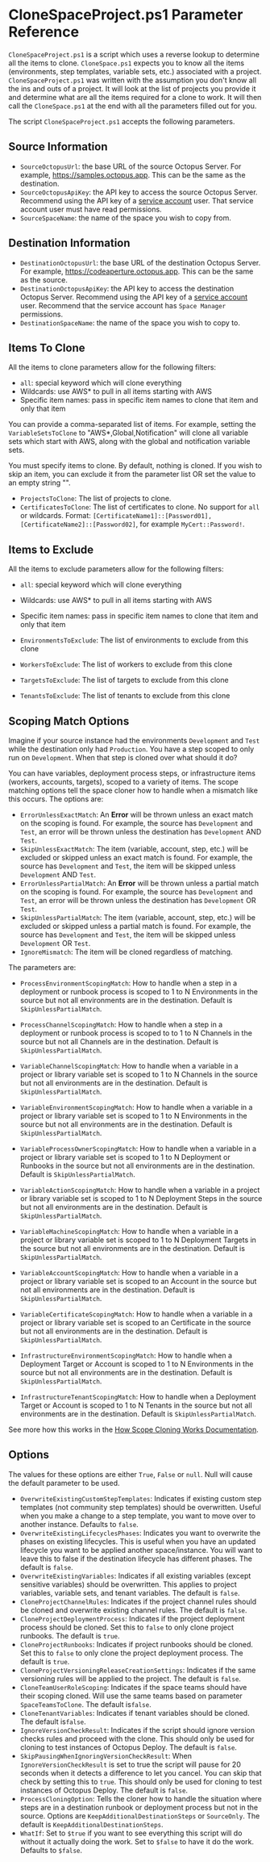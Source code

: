 # CloneSpaceProject.ps1 Parameter Reference

`CloneSpaceProject.ps1` is a script which uses a reverse lookup to determine all the items to clone.  `CloneSpace.ps1` expects you to know all the items (environments, step templates, variable sets, etc.) associated with a project.  `CloneSpaceProject.ps1` was written with the assumption you don't know all the ins and outs of a project.  It will look at the list of projects you provide it and determine what are all the items required for a clone to work.  It will then call the `CloneSpace.ps1` at the end with all the parameters filled out for you.

The script `CloneSpaceProject.ps1` accepts the following parameters.

## Source Information
- `SourceOctopusUrl`: the base URL of the source Octopus Server.  For example, https://samples.octopus.app.  This can be the same as the destination.
- `SourceOctopusApiKey`: the API key to access the source Octopus Server.  Recommend using the API key of a [service account](https://octopus.com/docs/security/users-and-teams/service-accounts) user.  That service account user must have read permissions.
- `SourceSpaceName`: the name of the space you wish to copy from.

## Destination Information
- `DestinationOctopusUrl`: the base URL of the destination Octopus Server. For example, https://codeaperture.octopus.app.  This can be the same as the source.
- `DestinationOctopusApiKey`: the API key to access the destination Octopus Server.  Recommend using the API key of a [service account](https://octopus.com/docs/security/users-and-teams/service-accounts) user.  Recommend that the service account has `Space Manager` permissions.
- `DestinationSpaceName`: the name of the space you wish to copy to.

## Items To Clone

All the items to clone parameters allow for the following filters:
- `all`: special keyword which will clone everything
- Wildcards: use AWS* to pull in all items starting with AWS
- Specific item names: pass in specific item names to clone that item and only that item

You can provide a comma-separated list of items.  For example, setting the `VariableSetsToClone` to "AWS*,Global,Notification" will clone all variable sets which start with AWS, along with the global and notification variable sets.  

You must specify items to clone.  By default, nothing is cloned.  If you wish to skip an item, you can exclude it from the parameter list OR set the value to an empty string "".  

- `ProjectsToClone`: The list of projects to clone.
- `CertificatesToClone`: The list of certificates to clone.  No support for `all` or wildcards.  Format: `[CertificateName1]::[Password01],[CertificateName2]::[Password02]`, for example `MyCert::Password!`.  

## Items to Exclude

All the items to exclude parameters allow for the following filters:
- `all`: special keyword which will clone everything
- Wildcards: use AWS* to pull in all items starting with AWS
- Specific item names: pass in specific item names to clone that item and only that item

- `EnvironmentsToExclude`: The list of environments to exclude from this clone
- `WorkersToExclude`: The list of workers to exclude from this clone
- `TargetsToExclude`: The list of targets to exclude from this clone
- `TenantsToExclude`: The list of tenants to exclude from this clone

## Scoping Match Options

Imagine if your source instance had the environments `Development` and `Test` while the destination only had `Production`.  You have a step scoped to only run on `Development`.  When that step is cloned over what should it do?

You can have variables, deployment process steps, or infrastructure items (workers, accounts, targets), scoped to a variety of items.  The scope matching options tell the space cloner how to handle when a mismatch like this occurs.  The options are:

- `ErrorUnlessExactMatch`: An **Error** will be thrown unless an exact match on the scoping is found.  For example, the source has `Development` and `Test`, an error will be thrown unless the destination has `Development` AND `Test`.
- `SkipUnlessExactMatch`: The item (variable, account, step, etc.) will be excluded or skipped unless an exact match is found. For example, the source has `Development` and `Test`, the item will be skipped unless `Development` AND `Test`.
- `ErrorUnlessPartialMatch`: An **Error** will be thrown unless a partial match on the scoping is found.  For example, the source has `Development` and `Test`, an error will be thrown unless the destination has `Development` OR `Test`.
- `SkipUnlessPartialMatch`: The item (variable, account, step, etc.) will be excluded or skipped unless a partial match is found. For example, the source has `Development` and `Test`, the item will be skipped unless `Development` OR `Test`.
- `IgnoreMismatch`: The item will be cloned regardless of matching.

The parameters are:

- `ProcessEnvironmentScopingMatch`: How to handle when a step in a deployment or runbook process is scoped to 1 to N Environments in the source but not all environments are in the destination.  Default is `SkipUnlessPartialMatch`.
- `ProcessChannelScopingMatch`: How to handle when a step in a deployment or runbook process is scoped to to 1 to N Channels in the source but not all Channels are in the destination.  Default is `SkipUnlessPartialMatch`.

- `VariableChannelScopingMatch`: How to handle when a variable in a project or library variable set is scoped to 1 to N Channels in the source but not all environments are in the destination.  Default is `SkipUnlessPartialMatch`.
- `VariableEnvironmentScopingMatch`: How to handle when a variable in a project or library variable set is scoped to 1 to N Environments in the source but not all environments are in the destination.  Default is `SkipUnlessPartialMatch`.
- `VariableProcessOwnerScopingMatch`: How to handle when a variable in a project or library variable set is scoped to 1 to N Deployment or Runbooks in the source but not all environments are in the destination.  Default is `SkipUnlessPartialMatch`.
- `VariableActionScopingMatch`: How to handle when a variable in a project or library variable set is scoped to 1 to N Deployment Steps in the source but not all environments are in the destination.  Default is `SkipUnlessPartialMatch`.
- `VariableMachineScopingMatch`: How to handle when a variable in a project or library variable set is scoped to 1 to N Deployment Targets in the source but not all environments are in the destination.  Default is `SkipUnlessPartialMatch`.
- `VariableAccountScopingMatch`: How to handle when a variable in a project or library variable set is scoped to an Account in the source but not all environments are in the destination.  Default is `SkipUnlessPartialMatch`.
- `VariableCertificateScopingMatch`: How to handle when a variable in a project or library variable set is scoped to an Certificate in the source but not all environments are in the destination.  Default is `SkipUnlessPartialMatch`.

- `InfrastructureEnvironmentScopingMatch`: How to handle when a Deployment Target or Account is scoped to 1 to N Environments in the source but not all environments are in the destination.  Default is `SkipUnlessPartialMatch`.
- `InfrastructureTenantScopingMatch`: How to handle when a Deployment Target or Account is scoped to 1 to N Tenants in the source but not all environments are in the destination.  Default is `SkipUnlessPartialMatch`.

See more how this works in the [How Scope Cloning Works Documentation](HowScopeCloningWorks.md).

## Options

The values for these options are either `True`, `False` or `null`.  Null will cause the default parameter to be used.

- `OverwriteExistingCustomStepTemplates`: Indicates if existing custom step templates (not community step templates) should be overwritten.  Useful when you make a change to a step template, you want to move over to another instance.  Defaults to `false`.
- `OverwriteExistingLifecyclesPhases`: Indicates you want to overwrite the phases on existing lifecycles.  This is useful when you have an updated lifecycle you want to be applied another space/instance.  You will want to leave this to false if the destination lifecycle has different phases.  The default is `false`.
- `OverwriteExistingVariables`: Indicates if all existing variables (except sensitive variables) should be overwritten.  This applies to project variables, variable sets, and tenant variables.  The default is `false`.
- `CloneProjectChannelRules`: Indicates if the project channel rules should be cloned and overwrite existing channel rules.  The default is `false`.
- `CloneProjectDeploymentProcess`: Indicates if the project deployment process should be cloned.  Set this to `false` to only clone project runbooks.  The default is `true`.
- `CloneProjectRunbooks`: Indicates if project runbooks should be cloned.  Set this to `false` to only clone the project deployment process.  The default is `true`.
- `CloneProjectVersioningReleaseCreationSettings`: Indicates if the same versioning rules will be applied to the project.  The default is `false`.
- `CloneTeamUserRoleScoping`: Indicates if the space teams should have their scoping cloned.  Will use the same teams based on parameter `SpaceTeamsToClone`.  The default is`false`.
- `CloneTenantVariables`: Indicates if tenant variables should be cloned.  The default is`false`.
- `IgnoreVersionCheckResult`: Indicates if the script should ignore version checks rules and proceed with the clone.  This should only be used for cloning to test instances of Octopus Deploy.  The default is `false`.
- `SkipPausingWhenIgnoringVersionCheckResult`: When `IgnoreVersionCheckResult` is set to true the script will pause for 20 seconds when it detects a difference to let you cancel.  You can skip that check by setting this to `true`. This should only be used for cloning to test instances of Octopus Deploy.  The default is `false`.
- `ProcessCloningOption`: Tells the cloner how to handle the situation where steps are in a destination runbook or deployment process but not in the source.  Options are `KeepAdditionalDestinationSteps` or `SourceOnly`.  The default is `KeepAdditionalDestinationSteps`.
- `WhatIf`: Set to `$true` if you want to see everything this script will do without it actually doing the work.  Set to `$false` to have it do the work.  Defaults to `$false`.